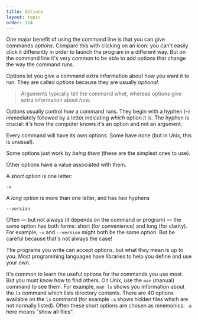 ```yaml
---
title: Options
layout: topic
order: 114
---
```


One major benefit of using the command line is that you can give commands
_options_. Compare this with clicking on an icon: you can't easily click it
differently in order to launch the program in a different way. But on the
command line it's very common to be able to add options that change the way
the command runs.

Options let you give a command extra information about how you want it to run.
They are called _options_ because they are usually _optional_.

> Arguments typically tell the command _what_, whereas options give extra
> information about _how_.

Options usually control _how_ a command runs. They begin with a hyphen (-)
immediately followed by a letter indicating _which_ option it is. The hyphen
is crucial: it's how the computer knows it's an option and not an argument.

Every command will have its own options. Some have none (but in Unix, this is
unusual).

Some options just work by _being there_ (these are the simplest ones to use).

Other options have a value associated with them.

A _short option_ is one letter:

    -v

A _long option_ is more than one letter, and has _two_ hyphens

    --version

Often — but not always (it depends on the command or program) — the same option
has both forms: short (for convenience) and long (for clarity). For example,
`-v` and `--version` might both be the same option. But be careful because
that's not always the case!

The programs you write can accept options, but what they mean is up to you.
Most programming languages have libraries to help you define and use your own.

It's common to learn the useful options for the commands you use most. But you
must know how to find others. On Unix, use the `man` (manual) command to see
them. For example, `man ls` shows you information about the `ls` command which
lists directory contents. There are 40 options available on the `ls` command
(for example `-a` shows hidden files which are not normally listed). Often
these short options are chosen as mnemonics: `-a` here means "show **a**ll
files".
